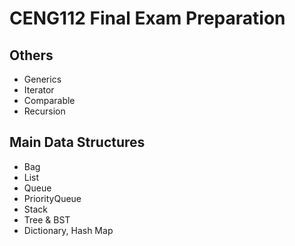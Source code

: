 # CENG112 Final Exam Preparation

## Others
* Generics
* Iterator
* Comparable
* Recursion

## Main Data Structures
* Bag
* List
* Queue
* PriorityQueue
* Stack
* Tree & BST
* Dictionary, Hash Map

